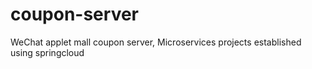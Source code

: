 # coupon-server
WeChat applet mall coupon server, Microservices projects established using springcloud
